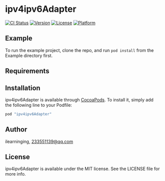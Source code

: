 # ipv4ipv6Adapter

[![CI Status](http://img.shields.io/travis/ilearninging/ipv4ipv6Adapter.svg?style=flat)](https://travis-ci.org/ilearninging/ipv4ipv6Adapter)
[![Version](https://img.shields.io/cocoapods/v/ipv4ipv6Adapter.svg?style=flat)](http://cocoapods.org/pods/ipv4ipv6Adapter)
[![License](https://img.shields.io/cocoapods/l/ipv4ipv6Adapter.svg?style=flat)](http://cocoapods.org/pods/ipv4ipv6Adapter)
[![Platform](https://img.shields.io/cocoapods/p/ipv4ipv6Adapter.svg?style=flat)](http://cocoapods.org/pods/ipv4ipv6Adapter)

## Example

To run the example project, clone the repo, and run `pod install` from the Example directory first.

## Requirements

## Installation

ipv4ipv6Adapter is available through [CocoaPods](http://cocoapods.org). To install
it, simply add the following line to your Podfile:

```ruby
pod "ipv4ipv6Adapter"
```

## Author

ilearninging, 233551139@qq.com

## License

ipv4ipv6Adapter is available under the MIT license. See the LICENSE file for more info.
